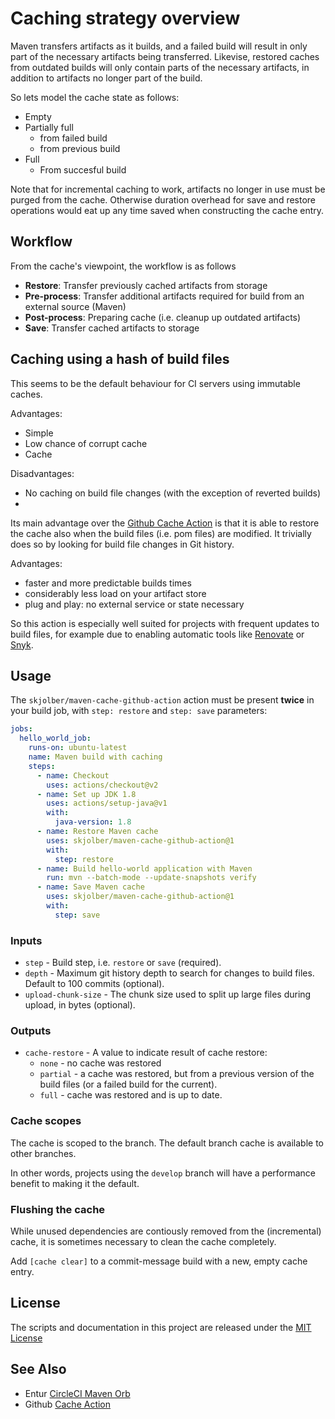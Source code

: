 


# Caching strategy overview
Maven transfers artifacts as it builds, and a failed build will result in only part of the necessary artifacts being transferred. 
Likevise, restored caches from outdated builds will only contain parts of the necessary artifacts, in addition to artifacts no longer part of the build.

So lets model the cache state as follows:

 * Empty
 * Partially full
	 * from failed build
	 * from previous build
 * Full
	 * From succesful build

Note that for incremental caching to work, artifacts no longer in use must be purged from the cache. Otherwise duration overhead for save and restore operations would eat up any time saved when constructing the cache entry.

## Workflow
From the cache's viewpoint, the workflow is as follows

 * __Restore__: Transfer previously cached artifacts from storage
 * __Pre-process__: Transfer additional artifacts required for build from an external source (Maven)
 * __Post-process__: Preparing cache (i.e. cleanup up outdated artifacts)
 * __Save__: Transfer cached artifacts to storage



## Caching using a hash of build files
This seems to be the default behaviour for CI servers using immutable caches.

Advantages:

 * Simple
 * Low chance of corrupt cache
 * Cache 

Disadvantages:

 * No caching on build file changes (with the exception of reverted builds)
 * 

Its main advantage over the [Github Cache Action](https://github.com/actions/cache) is that it is able to restore the cache also when the build files (i.e. pom files) are modified. It trivially does so by looking for build file changes in Git history.

Advantages:

 * faster and more predictable builds times 
 * considerably less load on your artifact store
 * plug and play: no external service or state necessary

So this action is especially well suited for projects with frequent updates to build files, for example due to enabling  automatic tools like [Renovate](https://github.com/renovatebot/renovate) or [Snyk](https://snyk.io/).

## Usage
The `skjolber/maven-cache-github-action` action must be present __twice__ in your build job, with `step: restore` and `step: save` parameters:

```yaml
jobs:
  hello_world_job:
    runs-on: ubuntu-latest
    name: Maven build with caching
    steps:
      - name: Checkout
        uses: actions/checkout@v2
      - name: Set up JDK 1.8
        uses: actions/setup-java@v1
        with:
          java-version: 1.8
      - name: Restore Maven cache
        uses: skjolber/maven-cache-github-action@1
        with:
          step: restore
      - name: Build hello-world application with Maven
        run: mvn --batch-mode --update-snapshots verify
      - name: Save Maven cache
        uses: skjolber/maven-cache-github-action@1
        with:
          step: save
```

### Inputs

* `step` - Build step, i.e. `restore` or `save` (required).
* `depth` - Maximum git history depth to search for changes to build files. Default to 100 commits (optional).
* `upload-chunk-size` - The chunk size used to split up large files during upload, in bytes (optional).

### Outputs

* `cache-restore` - A value to indicate result of cache restore: 
	* `none`  - no cache was restored
	* `partial` - a cache was restored, but from a previous version of the build files (or a failed build for the current). 
	* `full` - cache was restored and is up to date.

### Cache scopes
The cache is scoped to the branch. The default branch cache is available to other branches.

In other words, projects using the `develop` branch will have a performance benefit to making it the default.

### Flushing the cache
While unused dependencies are contiously removed from the (incremental) cache, it is sometimes necessary to clean the cache completely.

Add `[cache clear]` to a commit-message build with a new, empty cache entry.

## License
The scripts and documentation in this project are released under the [MIT License](LICENSE)

## See Also
 * Entur [CircleCI Maven Orb](https://github.com/entur/maven-orb)
 * Github [Cache Action](https://github.com/actions/cache)


